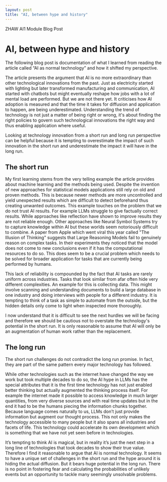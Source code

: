 ```yaml
---
layout: post
title: "AI, between hype and history"
---
```


ZHAW AI1 Module Blog Post

# AI, between hype and history
The following blog post is documentation of what I learned from reading the article called “AI as normal technology” and how it shifted my perspective.

The article presents the argument that AI is no more extraordinary than other technological innovations from the past. Just as electricity started with lighting but later transformed manufacturing and communication, AI started with chatbots but might eventually reshape how jobs with a lot of mental load are performed. But we are not there yet. It criticises how AI adoption is measured and that the time it takes for diffusion and application to happen, are being underestimated. Understanding the trend of technology is not just a matter of being right or wrong, it's about finding the right policies to govern such technological innovations the right way and thus enabling application where useful.

Looking at technology innovation from a short run and long run perspective can be helpful because it is tempting to overestimate the impact of such innovation in the short run and underestimate the impact it will have in the long run.

## The short run
My first learning stems from the very telling example the article provides about machine learning and the methods being used. Despite the invention of new approaches for statistical models applications still rely on old and proven methods. This is because newer methods are more uncontrolled and yield unexpected results which are difficult to detect beforehand thus creating unwanted outcomes.
This example touches on the problem that we do not trust AI results. For example LLMs struggle to give factually correct results. While approaches like reflection have shown to improve results they are not reliable enough. Other approaches like Neural Symbol Systems try to capture knowledge within AI but these worlds seem notoriously difficult to combine. A paper from Apple which went viral this year called "The Illusion of Thinking" suggests that Large Reasoning Models fail to genuinely reason on complex tasks. In their experiments they noticed that the model does not come to new conclusions even if it has the computational resources to do so. This does seem to be a crucial problem which needs to be solved for broader application for tasks that are currently being performed by humans.

This lack of reliability is compounded by the fact that AI tasks are rarely uniform across industries. Tasks that look similar from afar often hide very different complexities. An example for this is collecting data. This might involve scanning and understanding documents to build a large database in one industry and doing interviews with people for a different industry. It is tempting to think of a task as simple to automate from the outside, but the hidden details only come to light when inspected more thoroughly.

I now understand that it is difficult to see the next hurdles we will be facing and therefore we should be cautious not to overstate the technology's potential in the short run. It is only reasonable to assume that AI will only be an augmentation of human work rather than the replacement.

## The long run
The short run challenges do not contradict the long run promise. In fact, they are part of the same pattern every major technology has followed.
 
While other technologies such as the internet have changed the way we work but took multiple decades to do so, the AI hype in LLMs has the special attributes that it is the first time technology has not just enabled better thinking but actually augmented the thinking process itself.
For example the internet made it possible to access knowledge in much larger quantities, from very diverse sources and with real time updates but in the end it had to be the humans piecing the information chunks together. Because language comes naturally to us, LLMs don’t just provide information but augment our thought process. This not only makes the technology accessible to many people but it also spans all industries and facets of life. This technology could accelerate its own development which is something that we have not yet seen before in technologies.

It’s tempting to think AI is magical, but in reality it’s just the next step in a long line of technologies that took decades to show their true value. Therefore I find it reasonable to argue that AI is normal technology. It seems to have a unique set of challenges in the short run and the hype around it is hiding the actual diffusion. But it bears huge potential in the long run. There is no point in fostering fear and calculating the probabilities of unlikely events but an opportunity to tackle many seemingly unsolvable problems.
